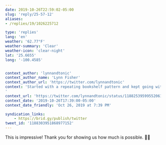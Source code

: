 ```yaml
---
date: 2019-10-26T22:59:02-05:00
slug: 'reply/25-57-12'
aliases:
- /replies/19/1026225712

type: 'replies'
lang: 'en'
weather: '62.77°F'
weather-summary: 'Clear'
weather-icon: 'clear-night'
lat: '25.6655'
long: '-100.4585'


context_author: 'lynnandtonic'
context_author_name: 'Lynn Fisher'
context_author_url: 'https://twitter.com/lynnandtonic'
context: 'Started with a repeating bookshelf pattern and kept going with a little animation. ‪<a href="https://twitter.com/hashtag/divtober">#divtober</a>‬ 26: 🔦 Dark <a href="https://a.singlediv.com">https://a.singlediv.com</a>
'
context_url: 'https://twitter.com/lynnandtonic/status/1188253959955206144?s=12'
context_date: '2019-10-26T17:39:00-05:00'
context_date_friendly: 'Oct 26, 2019 at 7:39 PM'

syndication_links:
    - https://brid.gy/publish/twitter
tweet_id: '1188303951868977152'
---
```

This is impressive! Thank you for showing us how much is possible. 🙌🏼
